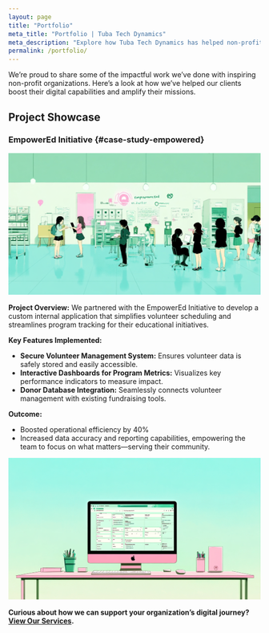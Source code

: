 ```yaml
---
layout: page
title: "Portfolio"
meta_title: "Portfolio | Tuba Tech Dynamics"
meta_description: "Explore how Tuba Tech Dynamics has helped non-profit organizations achieve their goals through innovative technology solutions."
permalink: /portfolio/
---
```


We’re proud to share some of the impactful work we’ve done with inspiring non-profit organizations. Here’s a look at how we’ve helped our clients boost their digital capabilities and amplify their missions.

## Project Showcase

### EmpowerEd Initiative {#case-study-empowered}

![Logo design for 'EmpowerEd Initiative', featuring a stylized book and rising sun.](assets/images/empowered-initiative.png)

**Project Overview:** We partnered with the EmpowerEd Initiative to develop a custom internal application that simplifies volunteer scheduling and streamlines program tracking for their educational initiatives.

**Key Features Implemented:**

- **Secure Volunteer Management System:** Ensures volunteer data is safely stored and easily accessible.
- **Interactive Dashboards for Program Metrics:** Visualizes key performance indicators to measure impact.
- **Donor Database Integration:** Seamlessly connects volunteer management with existing fundraising tools.

**Outcome:**

- Boosted operational efficiency by 40%
- Increased data accuracy and reporting capabilities, empowering the team to focus on what matters—serving their community.

![Screenshots of a modern web application interface showing volunteer schedules and analytics dashboards.](assets/images/project-screenshots.png)

**Curious about how we can support your organization’s digital journey? [View Our Services](/services).**
